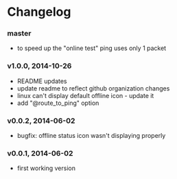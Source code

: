 # Changelog

### master
- to speed up the "online test" ping uses only 1 packet

### v1.0.0, 2014-10-26
- README updates
- update readme to reflect github organization changes
- linux can't display default offline icon - update it
- add "@route_to_ping" option

### v0.0.2, 2014-06-02
- bugfix: offline status icon wasn't displaying properly

### v0.0.1, 2014-06-02
- first working version
